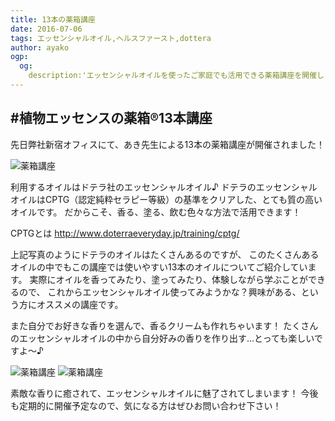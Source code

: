 ```yaml
---
title: 13本の薬箱講座
date: 2016-07-06
tags: エッセンシャルオイル,ヘルスファースト,dottera
author: ayako
ogp:
  og:
    description:'エッセンシャルオイルを使ったご家庭でも活用できる薬箱講座を開催しました！'
---
```


#植物エッセンスの薬箱®13本講座
---

先日弊社新宿オフィスにて、あき先生による13本の薬箱講座が開催されました！

![薬箱講座](./2016/0701_kusuribako/kusuribako_02.jpg)

利用するオイルはドテラ社のエッセンシャルオイル♪
ドテラのエッセンシャルオイルはCPTG（認定純粋セラピー等級）の基準をクリアした、とても質の高いオイルです。
だからこそ、香る、塗る、飲む色々な方法で活用できます！

CPTGとは
http://www.doterraeveryday.jp/training/cptg/

上記写真のようにドテラのオイルはたくさんあるのですが、
このたくさんあるオイルの中でもこの講座では使いやすい13本のオイルについてご紹介しています。
実際にオイルを香ってみたり、塗ってみたり、体験しながら学ぶことができるので、
これからエッセンシャルオイル使ってみようかな？興味がある、という方にオススメの講座です。

また自分でお好きな香りを選んで、香るクリームも作れちゃいます！
たくさんのエッセンシャルオイルの中から自分好みの香りを作り出す...とっても楽しいですよ〜♪


![薬箱講座](./2016/0701_kusuribako/kusuribako_0629_1.jpg)
![薬箱講座](./2016/0701_kusuribako/kusuribako_0629_2.jpg)

素敵な香りに癒されて、エッセンシャルオイルに魅了されてしまいます！
今後も定期的に開催予定なので、気になる方はぜひお問い合わせ下さい！


